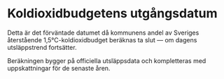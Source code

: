 # Koldioxidbudgetens utgångsdatum

Detta är det förväntade datumet då kommunens andel av Sveriges återstående 1,5°C-koldioxidbudget beräknas ta slut — om dagens utsläppstrend fortsätter.

Beräkningen bygger på officiella utsläppsdata och kompletteras med uppskattningar för de senaste åren.
